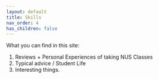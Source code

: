```yaml
---
layout: default
title: Skills
nav_order: 4
has_children: false
---
```


What you can find in this site:

1. Reviews + Personal Experiences of taking NUS Classes
2. Typical advice / Student Life
3. Interesting things.
